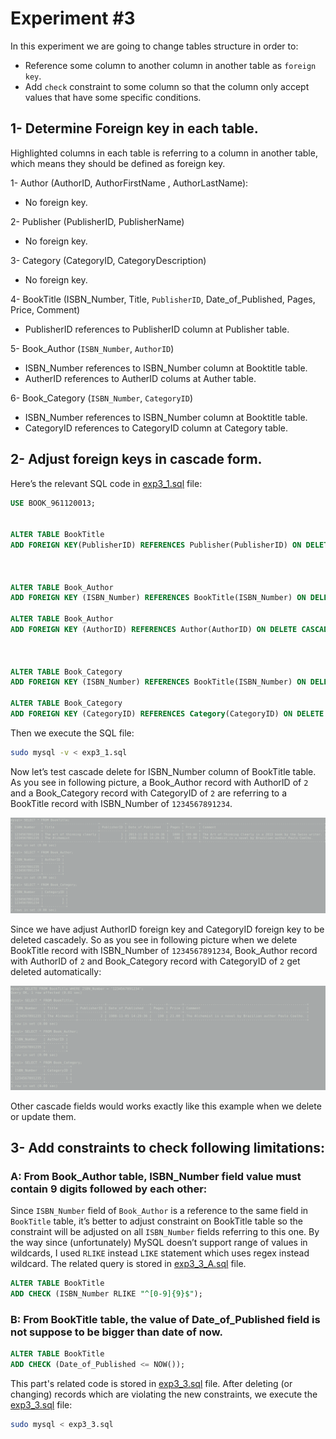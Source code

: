 # Experiment #3
In this experiment we are going to change tables structure in order to:
- Reference some column to another column in another table as `foreign key`. 
- Add `check` constraint to some column so that the column
 only accept values that have some specific conditions. 


## 1- Determine Foreign key in each table.

Highlighted columns in each table is referring to a column in another
table, which means they should be defined as foreign key.

1- Author (AuthorID, AuthorFirstName , AuthorLastName):
- No foreign key.

2- Publisher (PublisherID, PublisherName)
- No foreign key.

3- Category (CategoryID, CategoryDescription)
- No foreign key.

4- BookTitle (ISBN_Number, Title, `PublisherID`, Date_of_Published, Pages, Price, Comment)
- PublisherID references to PublisherID column at Publisher
table.

5- Book_Author (`ISBN_Number`, `AuthorID`)
- ISBN_Number references to ISBN_Number column at
Booktitle table.
- AutherID references to AutherID colums at Auther table.

6- Book_Category (`ISBN_Number`, `CategoryID`)
- ISBN_Number references to ISBN_Number column at
Booktitle table.
- CategoryID references to CategoryID column at Category
table. 

## 2- Adjust foreign keys in cascade form.

Here’s the relevant SQL code in [exp3_1.sql](exp3_1.sql) file:

```sql
USE BOOK_961120013;


ALTER TABLE BookTitle
ADD FOREIGN KEY(PublisherID) REFERENCES Publisher(PublisherID) ON DELETE CASCADE ON UPDATE CASCADE;



ALTER TABLE Book_Author
ADD FOREIGN KEY (ISBN_Number) REFERENCES BookTitle(ISBN_Number) ON DELETE CASCADE ON UPDATE CASCADE;

ALTER TABLE Book_Author
ADD FOREIGN KEY (AuthorID) REFERENCES Author(AuthorID) ON DELETE CASCADE ON UPDATE CASCADE;



ALTER TABLE Book_Category
ADD FOREIGN KEY (ISBN_Number) REFERENCES BookTitle(ISBN_Number) ON DELETE CASCADE ON UPDATE CASCADE;

ALTER TABLE Book_Category
ADD FOREIGN KEY (CategoryID) REFERENCES Category(CategoryID) ON DELETE CASCADE ON UPDATE CASCADE;
```

Then we execute the SQL file:

```bash
sudo mysql -v < exp3_1.sql
```

Now let’s test cascade delete for ISBN_Number column of BookTitle
table.
As you see in following picture, a Book_Author record with
AuthorID of `2` and a Book_Category record with CategoryID of `2`
are referring to a BookTitle record with ISBN_Number of
`1234567891234`.

![image](test_fk_before.png)

Since we have adjust AuthorID foreign key and CategoryID foreign
key to be deleted cascadely. So as you see in following picture when
we delete BookTitle record with ISBN_Number of
`1234567891234`, Book_Author record with AuthorID of `2` and
Book_Category record with CategoryID of `2` get deleted
automatically:

![image](test_fk_after.png)

Other cascade fields would works exactly like this example when we delete or update them.

## 3- Add constraints to check following limitations:

### A: From Book_Author table, ISBN_Number field value must contain 9 digits followed by each other:

Since `ISBN_Number` field of `Book_Author` is a reference to the
same field in `BookTitle` table, it’s better to adjust constraint on
BookTitle table so the constraint will be adjusted on all
`ISBN_Number` fields referring to this one.
By the way since (unfortunately) MySQL doesn’t support range
of values in wildcards, I used `RLIKE` instead `LIKE` statement which
uses regex instead wildcard.
The related query is stored in [exp3_3_A.sql](exp3_3.sql) file.

```sql
ALTER TABLE BookTitle
ADD CHECK (ISBN_Number RLIKE "^[0-9]{9}$");
```

### B: From BookTitle table, the value of Date_of_Published field is not suppose to be bigger than date of now.

```sql
ALTER TABLE BookTitle
ADD CHECK (Date_of_Published <= NOW()); 
```

This part's related code is stored in [exp3_3.sql](exp3_3.sql) file.
After deleting (or changing) records which are violating the new constraints, we
execute the [exp3_3.sql](exp3_3.sql) file: 

```bash
sudo mysql < exp3_3.sql 
```

